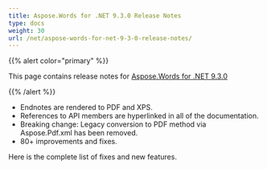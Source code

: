 ```yaml
---
title: Aspose.Words for .NET 9.3.0 Release Notes
type: docs
weight: 30
url: /net/aspose-words-for-net-9-3-0-release-notes/
---
```


{{% alert color="primary" %}} 

This page contains release notes for [Aspose.Words for .NET 9.3.0](http://www.aspose.com/downloads/words/net/new-releases/aspose.words-for-.net-9.3.0/)

{{% /alert %}} 

- Endnotes are rendered to PDF and XPS.
- References to API members are hyperlinked in all of the documentation.
- Breaking change: Legacy conversion to PDF method via Aspose.Pdf.xml has been removed.
- 80+ improvements and fixes.

Here is the complete list of fixes and new features.
